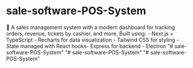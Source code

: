 # sale-software-POS-System
🧾 A sales management system with a modern dashboard for tracking orders, revenue, tickets by cashier, and more.   Built using: -  Next.js + TypeScript -  Recharts for data visualization -  Tailwind CSS for styling -  State managed with React hooks- Express for backend - Electron
"# sale-software-POS-System" 
"# sale-software-POS-System" 
"# sale-software-POS-System" 
